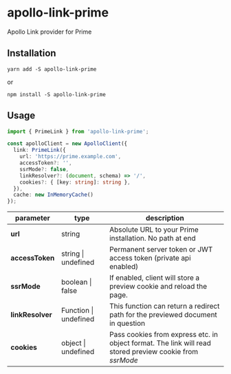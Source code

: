 # apollo-link-prime

Apollo Link provider for Prime

## Installation
`yarn add -S apollo-link-prime`

or

`npm install -S apollo-link-prime`

## Usage

```ts
import { PrimeLink } from 'apollo-link-prime';

const apolloClient = new ApolloClient({
  link: PrimeLink({
    url: 'https://prime.example.com',
    accessToken?: '',
    ssrMode?: false,
    linkResolver?: (document, schema) => '/',
    cookies?: { [key: string]: string },
  }),
  cache: new InMemoryCache()
});
```

| parameter | type | description |
| --------- | ---- | ----------- |
| **url** | string | Absolute URL to your Prime installation. No path at end |
| **accessToken** | string \| undefined | Permanent server token or JWT access token (private api enabled) |
| **ssrMode** | boolean \| false | If enabled, client will store a preview cookie and reload the page. |
| **linkResolver** | Function \| undefined | This function can return a redirect path for the previewed document in question |
| **cookies** | object \| undefined | Pass cookies from express etc. in object format. The link will read stored preview cookie from _ssrMode_ |
